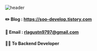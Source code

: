 <!--![header](https://capsule-render.vercel.app/api?type=venom&color=0:000000,100:1a1a1a&height=200&text=Hi,%20I'm%20Soo&fontColor=ffffff&animation=twinkling)-->
![header](https://capsule-render.vercel.app/api?type=waving&color=0:000000,50:000080,100:000000&height=200&section=header&text=Hi,%20I%27m%20Soo%20%F0%9F%92%BB&fontSize=40&fontColor=ffffff&animation=fadeIn&fontAlignY=38)
 #### ✏️ Blog : https://soo-develop.tistory.com
 #### 📧 Email : rlagustn9797@gmail.com
 #### 🏃‍♂️ To Backend Developer

<!--
**Soo186/Soo186** is a ✨ _special_ ✨ repository because its `README.md` (this file) appears on your GitHub profile.

Here are some ideas to get you started:

- 🔭 I’m currently working on ...
- 🌱 I’m currently learning ...
- 👯 I’m looking to collaborate on ...
- 🤔 I’m looking for help with ...
- 💬 Ask me about ...
- 📫 How to reach me: ...
- 😄 Pronouns: ...
- ⚡ Fun fact: ...
-->
